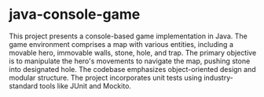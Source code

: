 # java-console-game

This project presents a console-based game implementation in Java. The game environment comprises a map with various entities, including a movable hero, immovable walls, stone, hole, and trap. The primary objective is to manipulate the hero's movements to navigate the map, pushing stone into designated hole.
The codebase emphasizes object-oriented design and modular structure.
The project incorporates unit tests using industry-standard tools like JUnit and Mockito.
